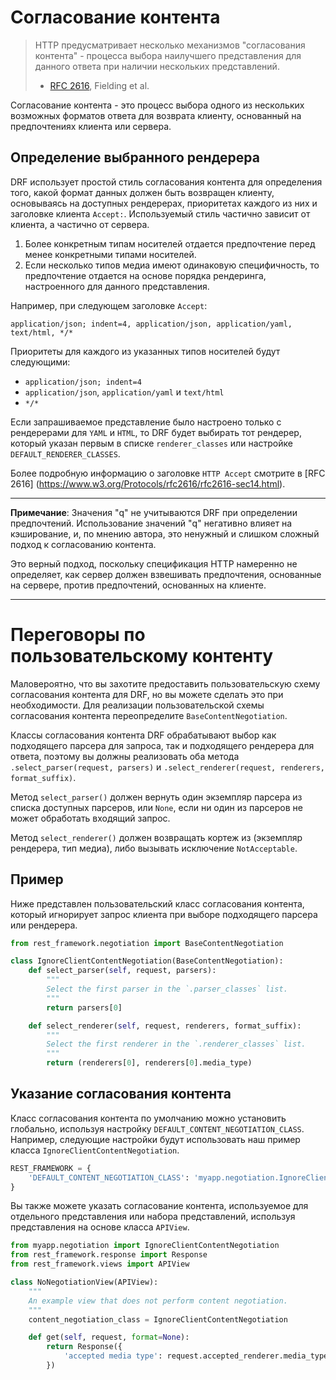 <!-- TRANSLATED by md-translate -->
# Согласование контента

> HTTP предусматривает несколько механизмов "согласования контента" - процесса выбора наилучшего представления для данного ответа при наличии нескольких представлений.
>
> - [RFC 2616](https://www.w3.org/Protocols/rfc2616/rfc2616-sec12.html), Fielding et al.

Согласование контента - это процесс выбора одного из нескольких возможных форматов ответа для возврата клиенту, основанный на предпочтениях клиента или сервера.

## Определение выбранного рендерера

DRF использует простой стиль согласования контента для определения того, какой формат данных должен быть возвращен клиенту, основываясь на доступных рендерерах, приоритетах каждого из них и заголовке клиента `Accept:`. Используемый стиль частично зависит от клиента, а частично от сервера.

1. Более конкретным типам носителей отдается предпочтение перед менее конкретными типами носителей.
2. Если несколько типов медиа имеют одинаковую специфичность, то предпочтение отдается на основе порядка рендеринга, настроенного для данного представления.

Например, при следующем заголовке `Accept`:

```http
application/json; indent=4, application/json, application/yaml, text/html, */*
```

Приоритеты для каждого из указанных типов носителей будут следующими:

* ``application/json; indent=4``
* ``application/json``, ``application/yaml`` и ``text/html``
* `*/*`

Если запрашиваемое представление было настроено только с рендерерами для `YAML` и `HTML`, то DRF будет выбирать тот рендерер, который указан первым в списке `renderer_classes` или настройке `DEFAULT_RENDERER_CLASSES`.

Более подробную информацию о заголовке `HTTP Accept` смотрите в [RFC 2616] (https://www.w3.org/Protocols/rfc2616/rfc2616-sec14.html).

---

**Примечание**: Значения "q" не учитываются DRF при определении предпочтений. Использование значений "q" негативно влияет на кэширование, и, по мнению автора, это ненужный и слишком сложный подход к согласованию контента.

Это верный подход, поскольку спецификация HTTP намеренно не определяет, как сервер должен взвешивать предпочтения, основанные на сервере, против предпочтений, основанных на клиенте.

---

# Переговоры по пользовательскому контенту

Маловероятно, что вы захотите предоставить пользовательскую схему согласования контента для DRF, но вы можете сделать это при необходимости. Для реализации пользовательской схемы согласования контента переопределите `BaseContentNegotiation`.

Классы согласования контента DRF обрабатывают выбор как подходящего парсера для запроса, так и подходящего рендерера для ответа, поэтому вы должны реализовать оба метода `.select_parser(request, parsers)` и `.select_renderer(request, renderers, format_suffix)`.

Метод `select_parser()` должен вернуть один экземпляр парсера из списка доступных парсеров, или `None`, если ни один из парсеров не может обработать входящий запрос.

Метод `select_renderer()` должен возвращать кортеж из (экземпляр рендерера, тип медиа), либо вызывать исключение `NotAcceptable`.

## Пример

Ниже представлен пользовательский класс согласования контента, который игнорирует запрос клиента при выборе подходящего парсера или рендерера.

```python
from rest_framework.negotiation import BaseContentNegotiation

class IgnoreClientContentNegotiation(BaseContentNegotiation):
    def select_parser(self, request, parsers):
        """
        Select the first parser in the `.parser_classes` list.
        """
        return parsers[0]

    def select_renderer(self, request, renderers, format_suffix):
        """
        Select the first renderer in the `.renderer_classes` list.
        """
        return (renderers[0], renderers[0].media_type)
```

## Указание согласования контента

Класс согласования контента по умолчанию можно установить глобально, используя настройку `DEFAULT_CONTENT_NEGOTIATION_CLASS`. Например, следующие настройки будут использовать наш пример класса `IgnoreClientContentNegotiation`.

```python
REST_FRAMEWORK = {
    'DEFAULT_CONTENT_NEGOTIATION_CLASS': 'myapp.negotiation.IgnoreClientContentNegotiation',
}
```

Вы также можете указать согласование контента, используемое для отдельного представления или набора представлений, используя представления на основе класса `APIView`.

```python
from myapp.negotiation import IgnoreClientContentNegotiation
from rest_framework.response import Response
from rest_framework.views import APIView

class NoNegotiationView(APIView):
    """
    An example view that does not perform content negotiation.
    """
    content_negotiation_class = IgnoreClientContentNegotiation

    def get(self, request, format=None):
        return Response({
            'accepted media type': request.accepted_renderer.media_type
        })
```
